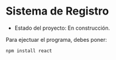 <h1>Sistema de Registro</h1>

- Estado del proyecto: En construcción.

Para ejectuar el programa, debes poner:

```npm install react```
